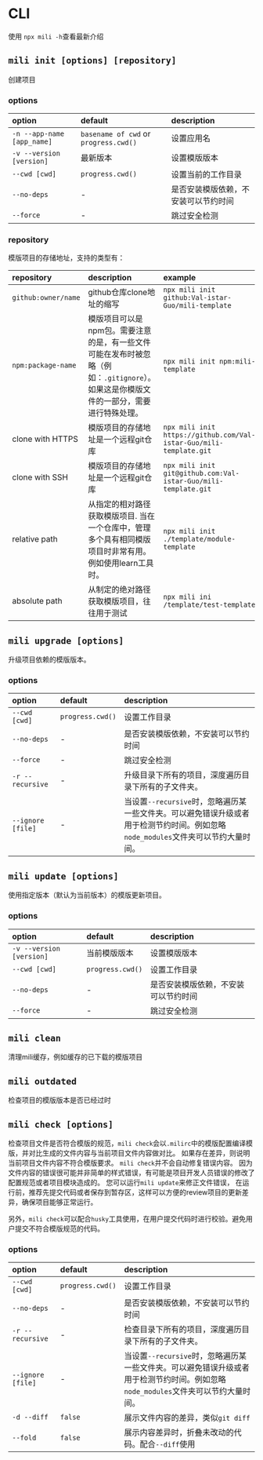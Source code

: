 # CLI

使用 `npx mili -h`查看最新介绍

## `mili init [options] [repository]`

创建项目

### options

 option                     | default                                | description
:---------------------------|:---------------------------------------|:--------------
 `-n --app-name [app_name]` | `basename of cwd` or `progress.cwd()`  | 设置应用名
 `-v --version [version]`   | 最新版本                                | 设置模版版本
 `--cwd [cwd]`              | `progress.cwd()`                       | 设置当前的工作目录
 `--no-deps`                | -                                      | 是否安装模版依赖，不安装可以节约时间
 `--force`                  | -                                      | 跳过安全检测

### repository

模版项目的存储地址，支持的类型有：

 repository          | description                           | example
:--------------------|:--------------------------------------|:--------
 `github:owner/name` | github仓库clone地址的缩写 | `npx mili init github:Val-istar-Guo/mili-template`
 `npm:package-name`  | 模版项目可以是npm包。需要注意的是，有一些文件可能在发布时被忽略（例如：`.gitignore`）。如果这是你模版文件的一部分，需要进行特殊处理。| `npx mili init npm:mili-template`
 clone with HTTPS    | 模版项目的存储地址是一个远程git仓库 | `npx mili init https://github.com/Val-istar-Guo/mili-template.git`
 clone with SSH      | 模版项目的存储地址是一个远程git仓库 | `npx mili init git@github.com:Val-istar-Guo/mili-template.git`
 relative path       | 从指定的相对路径获取模版项目. 当在一个仓库中，管理多个具有相同模版项目时非常有用。例如使用learn工具时。 | `npx mili init ./template/module-template`
 absolute path       | 从制定的绝对路径获取模版项目，往往用于测试 | `npx mili ini /template/test-template`

## `mili upgrade [options]`

升级项目依赖的模版版本。

### options

 option                     | default                                | description
:---------------------------|:---------------------------------------|:--------------
 `--cwd [cwd]`              | `progress.cwd()`                       | 设置工作目录
 `--no-deps`                | -                                      | 是否安装模版依赖，不安装可以节约时间
 `--force`                  | -                                      | 跳过安全检测
 `-r --recursive`           | -                                      | 升级目录下所有的项目，深度遍历目录下所有的子文件夹。
 `--ignore [file]`          | -                                      | 当设置`--recursive`时，忽略遍历某一些文件夹。可以避免错误升级或者用于检测节约时间。例如忽略`node_modules`文件夹可以节约大量时间。

## `mili update [options]`

使用指定版本（默认为当前版本）的模版更新项目。

### options

 option                     | default              | description
:---------------------------|:---------------------|:--------------
 `-v --version [version]`   | 当前模版版本           | 设置模版版本
 `--cwd [cwd]`              | `progress.cwd()`     | 设置工作目录
 `--no-deps`                | -                    | 是否安装模版依赖，不安装可以节约时间
 `--force`                  | -                    | 跳过安全检测

## `mili clean`

清理mili缓存，例如缓存的已下载的模版项目

## `mili outdated`

检查项目的模版版本是否已经过时

## `mili check [options]`

检查项目文件是否符合模版的规范，`mili check`会以`.milirc`中的模版配置编译模版，并对比生成的文件内容与当前项目文件内容做对比。
如果存在差异，则说明当前项目文件内容不符合模版要求。
`mili check`并不会自动修复错误内容。
因为文件内容的错误很可能并非简单的样式错误，有可能是项目开发人员错误的修改了配置规范或者项目模块造成的。
您可以运行`mili update`来修正文件错误，
在运行前，推荐先提交代码或者保存到暂存区，这样可以方便的review项目的更新差异，确保项目能够正常运行。

另外，`mili check`可以配合`husky`工具使用，在用户提交代码时进行校验。避免用户提交不符合模版规范的代码。

### options

 option                     | default              | description
:---------------------------|:---------------------|:--------------
 `--cwd [cwd]`              | `progress.cwd()`     | 设置工作目录
 `--no-deps`                | -                    | 是否安装模版依赖，不安装可以节约时间
 `-r --recursive`           | -                    | 检查目录下所有的项目，深度遍历目录下所有的子文件夹。
 `--ignore [file]`          | -                    | 当设置`--recursive`时，忽略遍历某一些文件夹。可以避免错误升级或者用于检测节约时间。例如忽略`node_modules`文件夹可以节约大量时间。
 `-d --diff`                | `false`              | 展示文件内容的差异，类似`git diff`
 `--fold`                   | `false`              | 展示内容差异时，折叠未改动的代码。配合`--diff`使用
